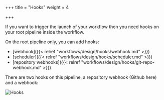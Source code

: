 +++
title = "Hooks"
weight = 4

+++

If you want to trigger the launch of your workflow then you need hooks on your root pipeline inside the workflow.

On the root pipeline only, you can add hooks:

* [webhook]({{< relref "workflows/design/hooks/webhook.md" >}})
* [scheduler]({{< relref "workflows/design/hooks/scheduler.md" >}})
* [repository webhooks]({{< relref "workflows/design/hooks/git-repo-webhook.md" >}})

There are two hooks on this pipeline, a repository webhook (Github here) and a webhook:

![Hooks](/images/workflows.design.hooks.png)
